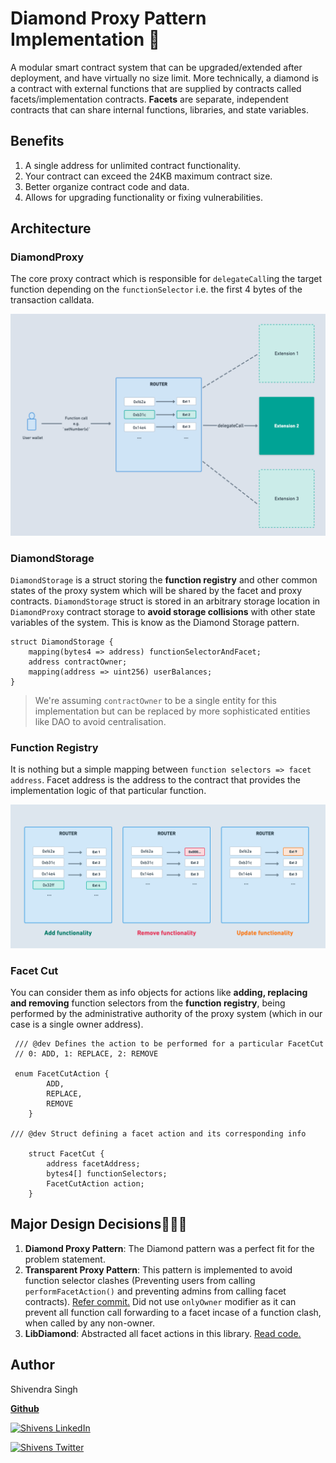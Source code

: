 # Diamond Proxy Pattern Implementation 💎
A modular smart contract system that can be upgraded/extended after deployment, and have virtually no size limit. More technically, a diamond is a contract with external functions that are supplied by contracts called facets/implementation contracts. **Facets** are separate, independent contracts that can share internal functions, libraries, and state variables.

## Benefits
1. A single address for unlimited contract functionality.
2. Your contract can exceed the 24KB maximum contract size.
3. Better organize contract code and data.
4. Allows for upgrading functionality or fixing vulnerabilities.

## Architecture
### DiamondProxy
The core proxy contract which is responsible for `delegateCall`ing the target function depending on the `functionSelector` i.e. the first 4 bytes of the transaction calldata.

![DiamondProxy Pattern Image](images/DiamondProxy.png)


### DiamondStorage
`DiamondStorage` is a struct storing the **function registry** and other common states of the proxy system which will be shared by the facet and proxy contracts. `DiamondStorage` struct is stored in an arbitrary storage location in `DiamondProxy` contract storage to **avoid storage collisions** with other state variables of the system. This is know as the Diamond Storage pattern.

```solidity
struct DiamondStorage {
    mapping(bytes4 => address) functionSelectorAndFacet;
    address contractOwner;
    mapping(address => uint256) userBalances;
}
```

> We're assuming `contractOwner` to be a single entity for this implementation but can be replaced by more sophisticated entities like DAO to avoid centralisation.

### Function Registry
It is nothing but a simple mapping between `function selectors => facet address`. Facet address is the address to the contract that provides the implementation logic of that particular function.

![FunctionRegistry](images/FunctionRegistry.png)

### Facet Cut
You can consider them as info objects for actions like **adding, replacing and removing** function selectors from the **function registry**, being performed by the administrative authority of the proxy system (which in our case is a single owner address).

```
 /// @dev Defines the action to be performed for a particular FacetCut
 // 0: ADD, 1: REPLACE, 2: REMOVE
 
 enum FacetCutAction {
        ADD,
        REPLACE,
        REMOVE
    }

/// @dev Struct defining a facet action and its corresponding info
    
    struct FacetCut {
        address facetAddress;
        bytes4[] functionSelectors;
        FacetCutAction action;
    }
```

## Major Design Decisions🧑🏻‍💻
1. **Diamond Proxy Pattern**: The Diamond pattern was a perfect fit for the problem statement.
2. **Transparent Proxy Pattern**: This pattern is implemented to avoid function selector clashes (Preventing users from calling `performFacetAction()` and preventing admins from calling facet contracts).
[Refer commit.](https://github.com/alfheimrShiven/Wasserstoff-Task-2-2024-Blockchain-Interviews/commit/7072edd0ebc151e01b4b805f627d7ed646901ff2#diff-6222595b4ea50f72e3f4d5c8338e18a351220c16ab5736c78a7d0f95dc7d8037R45)
Did not use `onlyOwner` modifier as it can prevent all function call forwarding to a facet incase of a function clash, when called by any non-owner.
3. **LibDiamond**: Abstracted all facet actions in this library. [Read code.](https://github.com/alfheimrShiven/Wasserstoff-Task-2-2024-Blockchain-Interviews/blob/main/library/LibDiamond.sol)

## Author
Shivendra Singh

[**Github**](https://github.com/alfheimrShiven)

[![Shivens LinkedIn](https://img.shields.io/badge/LinkedIn-0077B5?style=for-the-badge&logo=linkedin&logoColor=white)](https://www.linkedin.com/in/shivends/)

[![Shivens Twitter](https://img.shields.io/badge/Twitter-1DA1F2?style=for-the-badge&logo=twitter&logoColor=white)](https://twitter.com/shiven_alfheimr)
